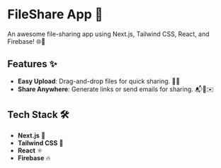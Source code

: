 # FileShare App 🚀

An awesome file-sharing app using Next.js, Tailwind CSS, React, and Firebase! 🌐💾

## Features ✨

- **Easy Upload**: Drag-and-drop files for quick sharing. 📁✨
- **Share Anywhere**: Generate links or send emails for sharing. 📬🔗✉️

## Tech Stack 🛠️

- **Next.js** 🚀
- **Tailwind CSS** 🎨
- **React** ⚛️
- **Firebase** 🔥

